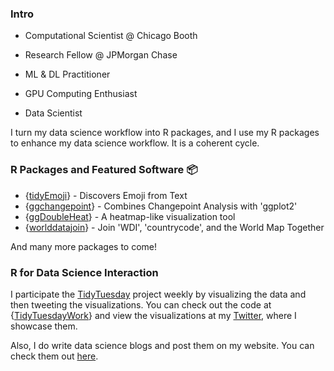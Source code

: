 ### Intro

- Computational Scientist @ Chicago Booth

- Research Fellow @ JPMorgan Chase

- ML & DL Practitioner 

- GPU Computing Enthusiast

- Data Scientist


I turn my data science workflow into R packages, and I use my R packages to enhance my data science workflow. It is a coherent cycle. 

### R Packages and Featured Software 📦

- {[tidyEmoji](https://github.com/PursuitOfDataScience/tidyEmoji)} - Discovers Emoji from Text
- {[ggchangepoint](https://github.com/PursuitOfDataScience/ggchangepoint)} - Combines Changepoint Analysis with 'ggplot2'
- {[ggDoubleHeat](https://github.com/PursuitOfDataScience/ggDoubleHeat)} - A heatmap-like visualization tool
- {[worlddatajoin](https://github.com/PursuitOfDataScience/worlddatajoin)} - Join 'WDI', 'countrycode', and the World Map Together

And many more packages to come!

### R for Data Science Interaction

I participate the [TidyTuesday](https://github.com/rfordatascience/tidytuesday) project weekly by visualizing the data and then tweeting
the visualizations. You can check out the code at {[TidyTuesdayWork](https://github.com/PursuitOfDataScience/TidyTuesdayWork)} and view
the visualizations at my [Twitter](https://twitter.com/PursuitOfDS), where I showcase them. 

Also, I do write data science blogs and post them on my website. You can check them out [here](https://youzhi.netlify.app/).
